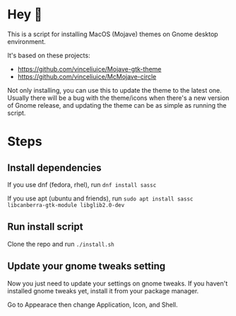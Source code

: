 # Hey 👋
This is a script for installing MacOS (Mojave) themes on Gnome desktop environment.

It's based on these projects:
- https://github.com/vinceliuice/Mojave-gtk-theme
- https://github.com/vinceliuice/McMojave-circle

Not only installing, you can use this to update the theme to the latest one. Usually there will be a bug with the theme/icons when there's a new version of Gnome release, and updating the theme can be as simple as running the script.

# Steps
## Install dependencies
If you use dnf (fedora, rhel), run `dnf install sassc`

If you use apt (ubuntu and friends), run `sudo apt install sassc libcanberra-gtk-module libglib2.0-dev`

## Run install script
Clone the repo and run `./install.sh`

## Update your gnome tweaks setting
Now you just need to update your settings on gnome tweaks. If you haven't installed gnome tweaks yet, install it from your package manager.

Go to Appearace then change Application, Icon, and Shell.
